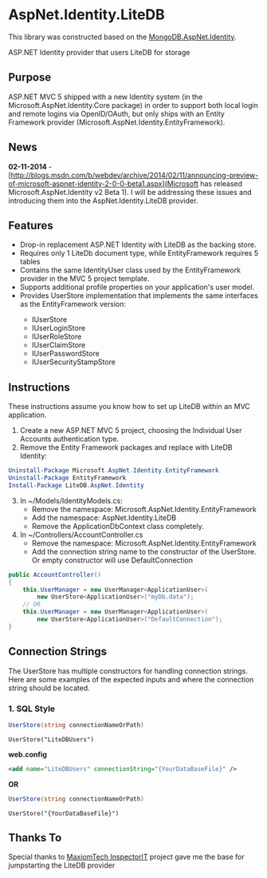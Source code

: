 AspNet.Identity.LiteDB 
=======================

This library was constructed based on the [MongoDB.AspNet.Identity](https://github.com/InspectorIT/MongoDB.AspNet.Identity).


ASP.NET Identity provider that users LiteDB for storage



## Purpose ##

ASP.NET MVC 5 shipped with a new Identity system (in the Microsoft.AspNet.Identity.Core package) in order to support both local login and remote logins via OpenID/OAuth, but only ships with an
Entity Framework provider (Microsoft.AspNet.Identity.EntityFramework).

## News ##
__02-11-2014__ - [http://blogs.msdn.com/b/webdev/archive/2014/02/11/announcing-preview-of-microsoft-aspnet-identity-2-0-0-beta1.aspx](Microsoft has released Microsoft.AspNet.Identity v2 Beta 1). I will be addressing these issues and introducing them into the AspNet.Identity.LiteDB provider.

## Features ##
* Drop-in replacement ASP.NET Identity with LiteDB as the backing store.
* Requires only 1 LiteDb document type, while EntityFramework requires 5 tables
* Contains the same IdentityUser class used by the EntityFramework provider in the MVC 5 project template.
* Supports additional profile properties on your application's user model.
* Provides UserStore<TUser> implementation that implements the same interfaces as the EntityFramework version:
    * IUserStore<TUser>
    * IUserLoginStore<TUser>
    * IUserRoleStore<TUser>
    * IUserClaimStore<TUser>
    * IUserPasswordStore<TUser>
    * IUserSecurityStampStore<TUser>

## Instructions ##
These instructions assume you know how to set up LiteDB within an MVC application.

1. Create a new ASP.NET MVC 5 project, choosing the Individual User Accounts authentication type.
2. Remove the Entity Framework packages and replace with LiteDB Identity:

```PowerShell
Uninstall-Package Microsoft.AspNet.Identity.EntityFramework
Uninstall-Package EntityFramework
Install-Package LiteDB.AspNet.Identity
```
    
3. In ~/Models/IdentityModels.cs:
    * Remove the namespace: Microsoft.AspNet.Identity.EntityFramework
    * Add the namespace: AspNet.Identity.LiteDB 
	* Remove the ApplicationDbContext class completely.
4. In ~/Controllers/AccountController.cs
    * Remove the namespace: Microsoft.AspNet.Identity.EntityFramework
    * Add the connection string name to the constructor of the UserStore. Or empty constructor will use DefaultConnection

```C#
public AccountController()
{
    this.UserManager = new UserManager<ApplicationUser>(
        new UserStore<ApplicationUser>("myDb.data");
    // OR 
    this.UserManager = new UserManager<ApplicationUser>(
        new UserStore<ApplicationUser>("DefaultConnection");
}
```

## Connection Strings ##
The UserStore has multiple constructors for handling connection strings. Here are some examples of the expected inputs and where the connection string should be located.

### 1. SQL Style ###
```C#
UserStore(string connectionNameOrPath)
```
<code>UserStore("LiteDBUsers")</code>

**web.config**
```xml
<add name="LiteDBUsers" connectionString="{YourDataBaseFile}" />
```

**OR**

```C#
UserStore(string connectionNameOrPath)
```
<code>UserStore("{YourDataBaseFile}")</code>


## Thanks To ##

Special thanks to [MaxiomTech InspectorIT](https://github.com/InspectorIT) project gave me the base for jumpstarting the LiteDB provider
